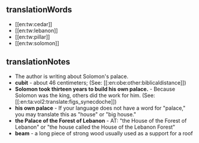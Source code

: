 ## translationWords

* [[en:tw:cedar]]
* [[en:tw:lebanon]]
* [[en:tw:pillar]]
* [[en:tw:solomon]]

## translationNotes

* The author is writing about Solomon's palace.
* **cubit** - about 46 centimeters; (See: [[:en:obe:other:biblicaldistance]])
* **Solomon took thirteen years to build his own palace.** - Because Solomon was the king, others did the work for him. (See: [[:en:ta:vol2:translate:figs_synecdoche]])
* **his own palace** - If your language does not have a word for "palace," you may translate this as "house" or "big house."
* **the Palace of the Forest of Lebanon** - AT: "the House of the Forest of Lebanon" or "the house called the House of the Lebanon Forest"
* **beam** - a long piece of strong wood usually used as a support for a roof
